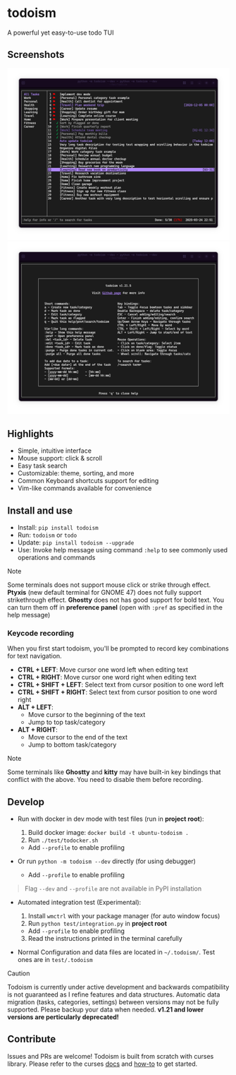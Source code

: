 # todoism

A powerful yet easy-to-use todo TUI

## Screenshots

![UI](./assets/screenshot-latest.png)
![UI](./assets/screenshot-help-latest.png)

## Highlights

- Simple, intuitive interface
- Mouse support: click & scroll
- Easy task search
- Customizable: theme, sorting, and more
- Common Keyboard shortcuts support for editing
- Vim-like commands available for convenience

## Install and use

- Install: `pip install todoism`
- Run: `todoism` or `todo`
- Update: `pip install todoism --upgrade`
- Use: Invoke help message using command `:help` to see commonly used operations and commands

> [!NOTE]
> Some terminals does not support mouse click or strike through effect.
> **Ptyxis** (new default terminal for GNOME 47) does not fully support strikethrough effect. **Ghostty** does not has good support for bold text.
> You can turn them off in **preference panel** (open with `:pref` as specified in the help message)

### Keycode recording

When you first start todoism, you'll be prompted to record key combinations for text navigation.

- **CTRL + LEFT**: Move cursor one word left when editing text
- **CTRL + RIGHT**: Move cursor one word right when editing text
- **CTRL + SHIFT + LEFT**: Select text from cursor position to one word left
- **CTRL + SHIFT + RIGHT**: Select text from cursor position to one word right
- **ALT + LEFT**:
  - Move cursor to the beginning of the text
  - Jump to top task/category
- **ALT + RIGHT**:
  - Move cursor to the end of the text
  - Jump to bottom task/category

> [!NOTE]
> Some terminals like **Ghostty** and **kitty** may have built-in key bindings that conflict with the above. You need to disable them before recording.

## Develop

- Run with docker in dev mode with test files (run in **project root**):

  1. Build docker image: `docker build -t ubuntu-todoism .`
  2. Run `./test/todocker.sh`

  - Add `--profile` to enable profiling

- Or run `python -m todoism --dev` directly (for using debugger)

  - Add `--profile` to enable profiling

> Flag `--dev` and `--profile` are not available in PyPI installation

- Automated integration test (Experimental):

  1. Install `wmctrl` with your package manager (for auto window focus)
  2. Run `python test/integration.py` in **project root**

  - Add `--profile` to enable profiling

  3. Read the instructions printed in the terminal carefully

- Normal Configuration and data files are located in `~/.todoism/`. Test ones are in `test/.todoism`

> [!CAUTION]
> Todoism is currently under active development and backwards compatibility is not guaranteed as I refine features and data structures. Automatic data migration (tasks, categories, settings) between versions may not be fully supported. Please backup your data when needed. **v1.21 and lower versions are perticularly deprecated!**

## Contribute

Issues and PRs are welcome! Todoism is built from scratch with curses library. Please refer to the curses [docs](https://docs.python.org/3/library/curses.html#module-curses) and [how-to](https://docs.python.org/3/howto/curses.html) to get started.
